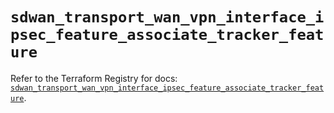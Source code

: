 # `sdwan_transport_wan_vpn_interface_ipsec_feature_associate_tracker_feature`

Refer to the Terraform Registry for docs: [`sdwan_transport_wan_vpn_interface_ipsec_feature_associate_tracker_feature`](https://registry.terraform.io/providers/ciscodevnet/sdwan/0.8.0/docs/resources/transport_wan_vpn_interface_ipsec_feature_associate_tracker_feature).
